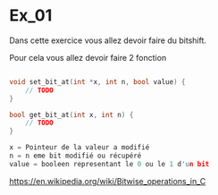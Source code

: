 # Ex_01

Dans cette exercice vous allez devoir faire du bitshift.

Pour cela vous allez devoir faire 2 fonction 

```c

void set_bit_at(int *x, int n, bool value) {
    // TODO
}

bool get_bit_at(int x, int n) {
    // TODO
}

x = Pointeur de la valeur a modifié
n = n eme bit modifié ou récupéré
value = booleen representant le 0 ou le 1 d'un bit
```

https://en.wikipedia.org/wiki/Bitwise_operations_in_C
